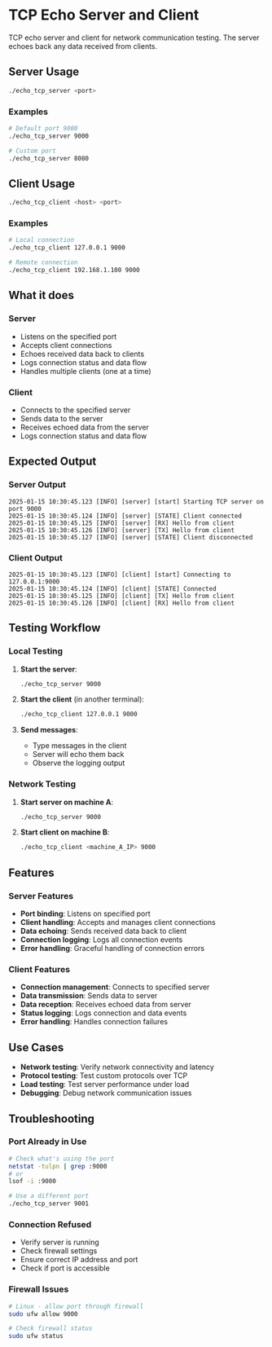 # TCP Echo Server and Client

TCP echo server and client for network communication testing. The server echoes back any data received from clients.

## Server Usage

```bash
./echo_tcp_server <port>
```

### Examples
```bash
# Default port 9000
./echo_tcp_server 9000

# Custom port
./echo_tcp_server 8080
```

## Client Usage

```bash
./echo_tcp_client <host> <port>
```

### Examples
```bash
# Local connection
./echo_tcp_client 127.0.0.1 9000

# Remote connection
./echo_tcp_client 192.168.1.100 9000
```

## What it does

### Server
- Listens on the specified port
- Accepts client connections
- Echoes received data back to clients
- Logs connection status and data flow
- Handles multiple clients (one at a time)

### Client
- Connects to the specified server
- Sends data to the server
- Receives echoed data from the server
- Logs connection status and data flow

## Expected Output

### Server Output
```
2025-01-15 10:30:45.123 [INFO] [server] [start] Starting TCP server on port 9000
2025-01-15 10:30:45.124 [INFO] [server] [STATE] Client connected
2025-01-15 10:30:45.125 [INFO] [server] [RX] Hello from client
2025-01-15 10:30:45.126 [INFO] [server] [TX] Hello from client
2025-01-15 10:30:45.127 [INFO] [server] [STATE] Client disconnected
```

### Client Output
```
2025-01-15 10:30:45.123 [INFO] [client] [start] Connecting to 127.0.0.1:9000
2025-01-15 10:30:45.124 [INFO] [client] [STATE] Connected
2025-01-15 10:30:45.125 [INFO] [client] [TX] Hello from client
2025-01-15 10:30:45.126 [INFO] [client] [RX] Hello from client
```

## Testing Workflow

### Local Testing
1. **Start the server**:
   ```bash
   ./echo_tcp_server 9000
   ```

2. **Start the client** (in another terminal):
   ```bash
   ./echo_tcp_client 127.0.0.1 9000
   ```

3. **Send messages**:
   - Type messages in the client
   - Server will echo them back
   - Observe the logging output

### Network Testing
1. **Start server on machine A**:
   ```bash
   ./echo_tcp_server 9000
   ```

2. **Start client on machine B**:
   ```bash
   ./echo_tcp_client <machine_A_IP> 9000
   ```

## Features

### Server Features
- **Port binding**: Listens on specified port
- **Client handling**: Accepts and manages client connections
- **Data echoing**: Sends received data back to client
- **Connection logging**: Logs all connection events
- **Error handling**: Graceful handling of connection errors

### Client Features
- **Connection management**: Connects to specified server
- **Data transmission**: Sends data to server
- **Data reception**: Receives echoed data from server
- **Status logging**: Logs connection and data events
- **Error handling**: Handles connection failures

## Use Cases

- **Network testing**: Verify network connectivity and latency
- **Protocol testing**: Test custom protocols over TCP
- **Load testing**: Test server performance under load
- **Debugging**: Debug network communication issues

## Troubleshooting

### Port Already in Use
```bash
# Check what's using the port
netstat -tulpn | grep :9000
# or
lsof -i :9000

# Use a different port
./echo_tcp_server 9001
```

### Connection Refused
- Verify server is running
- Check firewall settings
- Ensure correct IP address and port
- Check if port is accessible

### Firewall Issues
```bash
# Linux - allow port through firewall
sudo ufw allow 9000

# Check firewall status
sudo ufw status
```
